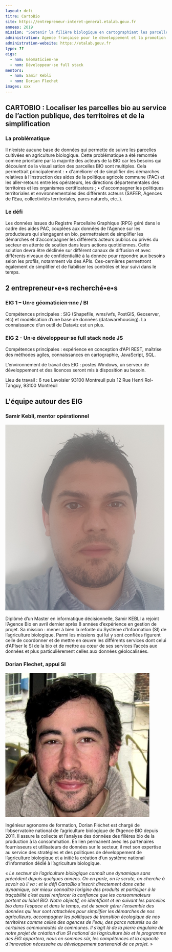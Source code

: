 ```yaml
---
layout: defi
titre: CartoBio
site: https://entrepreneur-interet-general.etalab.gouv.fr
annees: 2019
mission: "Soutenir la filière biologique en cartographiant les parcelles cultivées en agriculture biologique sur le territoire"
administration: Agence française pour le développement et la promotion de l’agriculture biologique   
administration-website: https://etalab.gouv.fr
type: ??
eigs:
  - nom: Géomaticien·ne
  - nom: Développeur·se full stack
mentors: 
  - nom: Samir Kebli
  - nom: Dorian Flechet
images: xxx
---
```


## CARTOBIO : Localiser les parcelles bio au service de l’action publique, des territoires et de la simplification

### La problématique 

Il n’existe aucune base de données qui permette de suivre les parcelles cultivées en agriculture biologique. Cette problématique a été remontée comme prioritaire par la majorité des acteurs de la BIO car les besoins qui découlent de la visualisation des parcelles BIO sont multiples. Cela permettrait principalement :
•	d'améliorer et de simplifier des démarches relatives à l’instruction des aides de la politique agricole commune (PAC) et les aller-retours entre les opérateurs, les directions départementales des territoires et les organismes certificateurs ;
•	d'accompagner les politiques territoriales et environnementales des différents acteurs (SAFER, Agences de l’Eau, collectivités territoriales, parcs naturels, etc..).

### Le défi

Les données issues du Registre Parcellaire Graphique (RPG) géré dans le cadre des aides PAC, couplées aux données de l’Agence sur les producteurs qui s’engagent en bio, permettraient de simplifier les démarches et d’accompagner les différents acteurs publics ou privés du secteur en attente de soutien dans leurs actions quotidiennes. Cette solution devra être déclinée sur différent canaux de diffusion et avec différents niveaux de confidentialité à la donnée pour répondre aux besoins selon les profils, notamment via des APIs. Ces-cernières permettront également de simplifier et de fiabiliser les contrôles et leur suivi dans le temps.

## 2 entrepreneur•e•s recherché•e•s 

### EIG 1 – Un·e géomaticien·nne / BI
Compétences principales : SIG (Shapefile, wms/wfs, PostGIS, Geoserver, etc) et modélisation d’une base de données (datawarehousing).
La connaissance d’un outil de Dataviz est un plus.

### EIG 2 - Un·e développeur·se full stack node JS
Compétences principales : expérience en conception d’API REST, maîtrise des méthodes agiles, connaissances en cartographie, JavaScript, SQL.

L’environnement de travail des EIG : postes Windows, un serveur de développement et des licences seront mis à disposition au besoin.

Lieu de travail : 6 rue Lavoisier 93100 Montreuil puis 12 Rue Henri Rol-Tanguy, 93100 Montreuil 

## L'équipe autour des EIG

### Samir Kebli, mentor opérationnel

![Samir Kebli](/img/communaute/Photo-SamirKEBLI.png)

Diplômé d’un Master en informatique décisionnelle, Samir KEBLI a rejoint l’Agence Bio en avril dernier après 8 années d’expérience en gestion de projet. Sa mission : mener à bien la refonte du Système d’Information (SI) de l’agriculture biologique. Parmi les missions qui lui y sont confiées figurent celle de coordonner et de mettre en œuvre les différents services dont celui d’APIser le SI de la bio et de mettre au cœur de ses services l’accès aux données et plus particulièrement celles aux données géolocalisées.

### Dorian Flechet, appui SI

![Dorian Flechet](/img/communaute/Photo-DorianFLECHET.png)

Ingénieur agronome de formation, Dorian Fléchet est chargé de l’observatoire national de l’agriculture biologique de l’Agence BIO depuis 2011. Il assure la collecte et l’analyse des données des filières bio de la production à la consommation. En lien permanent avec les partenaires fournisseurs et utilisateurs de données sur le secteur, il met son expertise au service des stratégies et des politiques de développement de l’agriculture biologique et a initié la création d’un système national d’information dédié à l’agriculture biologique.

_« Le secteur de l’agriculture biologique connaît une dynamique sans précédent depuis quelques années. On en parle, on le scrute, on cherche à savoir où il va : et le défi CartoBio s’inscrit directement dans cette dynamique, car mieux connaître l’origine des produits et participer à la traçabilité c’est aussi renforcer la confiance que les consommateurs portent au label BIO. Notre objectif, en identifiant et en suivant les parcelles bio dans l’espace et dans le temps, est de savoir gérer l’ensemble des données qui leur sont rattachées pour simplifier les démarches de nos agriculteurs, accompagner les politiques de transition écologique de nos territoires comme celles des agences de l’eau, des parcs naturels ou de certaines communautés de communes. Il s’agit là de la pierre angulaire de notre projet de création d’un SI national de l’agriculture bio et le programme des EIG apportera, nous en sommes sûr, les compétences et la capacité d’innovation nécessaire au développement partenarial de ce projet. »_ 




